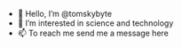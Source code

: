 - 👋 Hello, I’m @tomskybyte
- 👀 I’m interested in science and technology
- 📫 To reach me send me a message here
